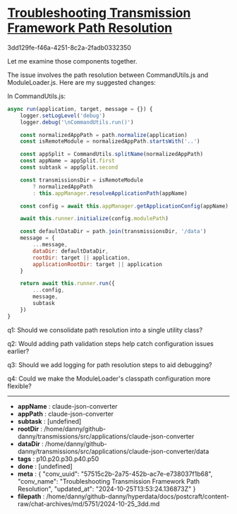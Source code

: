 # [Troubleshooting Transmission Framework Path Resolution](https://claude.ai/chat/57515c2b-2a75-452b-ac7e-e738037f1b68)

3dd129fe-f46a-4251-8c2a-2fadb0332350

 Let me examine those components together.

The issue involves the path resolution between CommandUtils.js and ModuleLoader.js. Here are my suggested changes:

In CommandUtils.js:
```javascript
async run(application, target, message = {}) {
    logger.setLogLevel('debug')
    logger.debug('\nCommandUtils.run()')

    const normalizedAppPath = path.normalize(application)
    const isRemoteModule = normalizedAppPath.startsWith('..')

    const appSplit = CommandUtils.splitName(normalizedAppPath)
    const appName = appSplit.first
    const subtask = appSplit.second

    const transmissionsDir = isRemoteModule 
        ? normalizedAppPath 
        : this.appManager.resolveApplicationPath(appName)

    const config = await this.appManager.getApplicationConfig(appName)

    await this.runner.initialize(config.modulePath)

    const defaultDataDir = path.join(transmissionsDir, '/data')
    message = {
        ...message,
        dataDir: defaultDataDir,
        rootDir: target || application,
        applicationRootDir: target || application
    }

    return await this.runner.run({
        ...config,
        message,
        subtask
    })
}
```

q1: Should we consolidate path resolution into a single utility class?

q2: Would adding path validation steps help catch configuration issues earlier?

q3: Should we add logging for path resolution steps to aid debugging?

q4: Could we make the ModuleLoader's classpath configuration more flexible?

---

* **appName** : claude-json-converter
* **appPath** : claude-json-converter
* **subtask** : [undefined]
* **rootDir** : /home/danny/github-danny/transmissions/src/applications/claude-json-converter
* **dataDir** : /home/danny/github-danny/transmissions/src/applications/claude-json-converter/data
* **tags** : p10.p20.p30.p40.p50
* **done** : [undefined]
* **meta** : {
  "conv_uuid": "57515c2b-2a75-452b-ac7e-e738037f1b68",
  "conv_name": "Troubleshooting Transmission Framework Path Resolution",
  "updated_at": "2024-10-25T13:53:24.136873Z"
}
* **filepath** : /home/danny/github-danny/hyperdata/docs/postcraft/content-raw/chat-archives/md/5751/2024-10-25_3dd.md